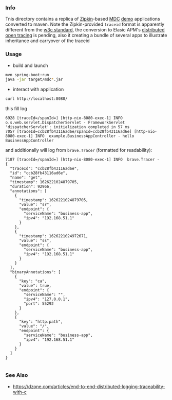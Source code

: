 ### Info

Tnis directory contains a replica of [Zipkin](https://zipkin.io)-based [MDC](http://logback.qos.ch/manual/mdc.html)
[demo](https://github.com/TilinC/demo)  applications converted to maven. 
Note the Zipkin-provided `traceid` format is apparently different from the [w3c standard](https://www.w3.org/TR/trace-context/), 
the conversion to Elasic APM's [distributed open tracing](https://www.elastic.co/blog/distributed-tracing-opentracing-and-elastic-apm) is pending, also it creating  a bundle of several apps to illustrate inheritance and carryover of the traceid

 
### Usage
* build and launch
```sh
mvn spring-boot:run
java -jar target/mdc*.jar
```
* interact with application
```sh
curl http://localhost:8080/
```
this fill log
```text
6928 [traceId=/spanId=] [http-nio-8080-exec-1] INFO  o.s.web.servlet.DispatcherServlet - FrameworkServlet 'dispatcherServlet': initialization completed in 57 ms
7057 [traceId=ccb28fb43116ad6e/spanId=ccb28fb43116ad6e] [http-nio-8080-exec-1] INFO  example.BusinessAppController - hello BusinessAppController
```
and additionally will log from `brave.Tracer` (formatted for readability):
```text
7187 [traceId=/spanId=] [http-nio-8080-exec-1] INFO  brave.Tracer - 
{
  "traceId": "ccb28fb43116ad6e",
  "id": "ccb28fb43116ad6e",
  "name": "get",
  "timestamp": 1626221024879705,
  "duration": 92966,
  "annotations": [
    {
      "timestamp": 1626221024879705,
      "value": "sr",
      "endpoint": {
        "serviceName": "business-app",
        "ipv4": "192.168.51.1"
      }
    },
    {
      "timestamp": 1626221024972671,
      "value": "ss",
      "endpoint": {
        "serviceName": "business-app",
        "ipv4": "192.168.51.1"
      }
    }
  ],
  "binaryAnnotations": [
    {
      "key": "ca",
      "value": true,
      "endpoint": {
        "serviceName": "",
        "ipv4": "127.0.0.1",
        "port": 55292
      }
    },
    {
      "key": "http.path",
      "value": "/",
      "endpoint": {
        "serviceName": "business-app",
        "ipv4": "192.168.51.1"
      }
    }
  ]
}


```
### See Also
  * https://dzone.com/articles/end-to-end-distributed-logging-traceability-with-c
